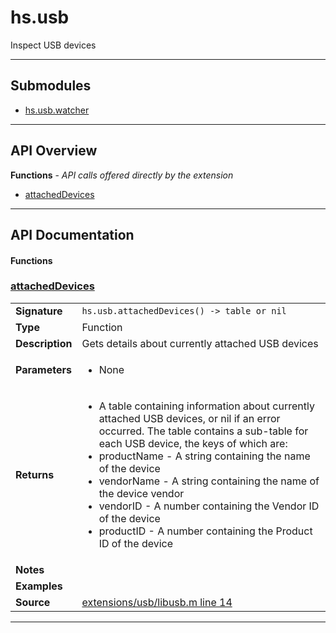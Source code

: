 # hs.usb

Inspect USB devices

---

## Submodules
 * [hs.usb.watcher](hs.usb.watcher.md)

---

## API Overview
**Functions** - _API calls offered directly by the extension_
 * [attachedDevices](#attacheddevices)


---

## API Documentation

#### Functions


### [attachedDevices](#attacheddevices)

|                                             |                                                                                     |
| --------------------------------------------|-------------------------------------------------------------------------------------|
| **Signature**                               | `hs.usb.attachedDevices() -> table or nil`                                                                    |
| **Type**                                    | Function                                                                     |
| **Description**                             | Gets details about currently attached USB devices                                                                     |
| **Parameters**                              | <ul><li>None</li></ul> |
| **Returns**                                 | <ul><li>A table containing information about currently attached USB devices, or nil if an error occurred. The table contains a sub-table for each USB device, the keys of which are:</li><li> productName - A string containing the name of the device</li><li> vendorName - A string containing the name of the device vendor</li><li> vendorID - A number containing the Vendor ID of the device</li><li> productID - A number containing the Product ID of the device</li></ul>          |
| **Notes**                                   | <ul></ul> |
| **Examples**                                | <ul></ul> |
| **Source**                                  | [extensions/usb/libusb.m line 14](https://github.com/CommandPost/CommandPost-App/blob/master/extensions/usb/libusb.m#L14) |

---

